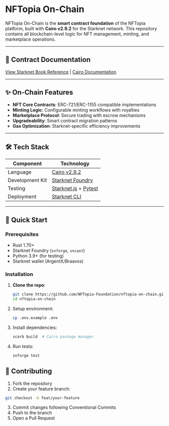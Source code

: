 # NFTopia On-Chain

NFTopia On-Chain is the **smart contract foundation** of the NFTopia platform, built with **Cairo v2.9.2** for the Starknet network. This repository contains all blockchain-level logic for NFT management, minting, and marketplace operations.

---

## 🔗 Contract Documentation  
[View Starknet Book Reference](https://book.starknet.io/) | [Cairo Documentation](https://www.cairo-lang.org/docs/)

---

## ✨ On-Chain Features  
- **NFT Core Contracts**: ERC-721/ERC-1155 compatible implementations  
- **Minting Logic**: Configurable minting workflows with royalties  
- **Marketplace Protocol**: Secure trading with escrow mechanisms  
- **Upgradeability**: Smart contract migration patterns  
- **Gas Optimization**: Starknet-specific efficiency improvements  

---

## 🛠️ Tech Stack  
| Component           | Technology                                                                 |
|---------------------|---------------------------------------------------------------------------|
| Language           | [Cairo v2.9.2](https://www.cairo-lang.org/)                              |
| Development Kit    | [Starknet Foundry](https://foundry-rs.github.io/starknet-foundry/)       |
| Testing            | [Starknet.js](https://www.starknetjs.com/) + [Pytest](https://docs.pytest.org/) |
| Deployment         | [Starknet CLI](https://www.starknet.io/documentation/tools/)             |

---

## 🚀 Quick Start  

### Prerequisites  
- Rust 1.70+  
- Starknet Foundry (`snforge`, `sncast`)  
- Python 3.9+ (for testing)  
- Starknet wallet (ArgentX/Braavos)  

### Installation  
1. **Clone the repo**:  
   ```bash
   git clone https://github.com/NFTopia-Foundation/nftopia-on-chain.git
   cd nftopia-on-chain
   ```
2. Setup environment:
   ```bash
   cp .env.example .env
   ```
3. Install dependencies:
   ```bash
   scarb build  # Cairo package manager
   ```
4. Run tests:
   ```bash
   snforge test
   ```
## 🤝 Contributing

1. Fork the repository
2. Create your feature branch:
```bash
git checkout -b feat/your-feature
```
3. Commit changes following Conventional Commits
4. Push to the branch
5. Open a Pull Request
